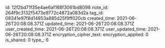 id: 12f2bd71f35e4ae6af168f3061bd8098
note_id: 264f9c3132f5473e9772c4872a083d2a
tag_id: 08341e97f8d14853a885d25f9ff020cb
created_time: 2021-06-26T20:08:08.371Z
updated_time: 2021-06-26T20:08:08.371Z
user_created_time: 2021-06-26T20:08:08.371Z
user_updated_time: 2021-06-26T20:08:08.371Z
encryption_cipher_text: 
encryption_applied: 0
is_shared: 0
type_: 6